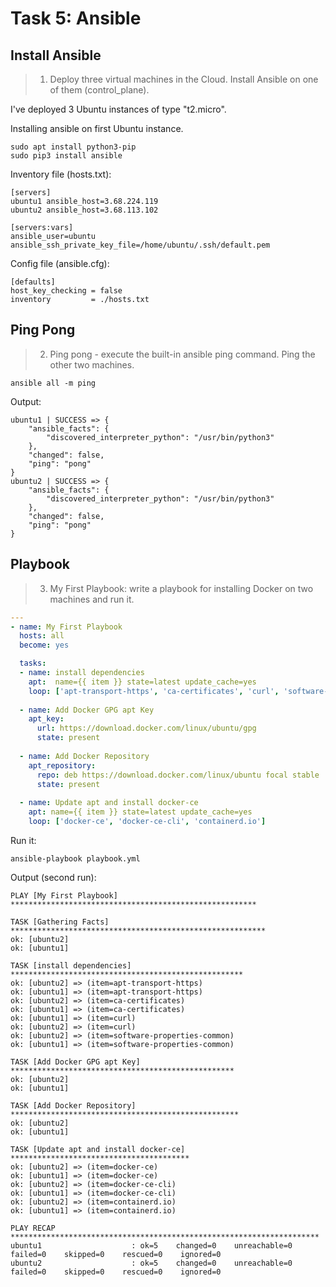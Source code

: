 # Task 5: Ansible

## Install Ansible
> 1. Deploy three virtual machines in the Cloud. Install Ansible on one of them (control_plane).

I've deployed 3 Ubuntu instances of type "t2.micro".

Installing ansible on first Ubuntu instance.

```
sudo apt install python3-pip
sudo pip3 install ansible
```

Inventory file (hosts.txt):
```
[servers]
ubuntu1 ansible_host=3.68.224.119
ubuntu2 ansible_host=3.68.113.102

[servers:vars]
ansible_user=ubuntu
ansible_ssh_private_key_file=/home/ubuntu/.ssh/default.pem
```

Config file (ansible.cfg):
```
[defaults]
host_key_checking = false
inventory         = ./hosts.txt
```


## Ping Pong
> 2. Ping pong - execute the built-in ansible ping command. Ping the other two machines.

```
ansible all -m ping
```

Output:
```
ubuntu1 | SUCCESS => {
    "ansible_facts": {
        "discovered_interpreter_python": "/usr/bin/python3"
    },
    "changed": false,
    "ping": "pong"
}
ubuntu2 | SUCCESS => {
    "ansible_facts": {
        "discovered_interpreter_python": "/usr/bin/python3"
    },
    "changed": false,
    "ping": "pong"
}
```

## Playbook
> 3. My First Playbook: write a playbook for installing Docker on two machines and run it.


```yaml
---
- name: My First Playbook
  hosts: all
  become: yes

  tasks:
  - name: install dependencies
    apt:  name={{ item }} state=latest update_cache=yes
    loop: ['apt-transport-https', 'ca-certificates', 'curl', 'software-properties-common']
  
  - name: Add Docker GPG apt Key
    apt_key:
      url: https://download.docker.com/linux/ubuntu/gpg
      state: present
  
  - name: Add Docker Repository
    apt_repository:
      repo: deb https://download.docker.com/linux/ubuntu focal stable
      state: present
  
  - name: Update apt and install docker-ce
    apt: name={{ item }} state=latest update_cache=yes
    loop: ['docker-ce', 'docker-ce-cli', 'containerd.io']

```

Run it:
```
ansible-playbook playbook.yml
```

Output (second run):
```
PLAY [My First Playbook] *******************************************************

TASK [Gathering Facts] *********************************************************
ok: [ubuntu2]
ok: [ubuntu1]

TASK [install dependencies] ****************************************************
ok: [ubuntu2] => (item=apt-transport-https)
ok: [ubuntu1] => (item=apt-transport-https)
ok: [ubuntu2] => (item=ca-certificates)
ok: [ubuntu1] => (item=ca-certificates)
ok: [ubuntu1] => (item=curl)
ok: [ubuntu2] => (item=curl)
ok: [ubuntu2] => (item=software-properties-common)
ok: [ubuntu1] => (item=software-properties-common)

TASK [Add Docker GPG apt Key] **************************************************
ok: [ubuntu2]
ok: [ubuntu1]

TASK [Add Docker Repository] ***************************************************
ok: [ubuntu2]
ok: [ubuntu1]

TASK [Update apt and install docker-ce] ****************************************
ok: [ubuntu2] => (item=docker-ce)
ok: [ubuntu1] => (item=docker-ce)
ok: [ubuntu2] => (item=docker-ce-cli)
ok: [ubuntu1] => (item=docker-ce-cli)
ok: [ubuntu2] => (item=containerd.io)
ok: [ubuntu1] => (item=containerd.io)

PLAY RECAP *********************************************************************
ubuntu1                    : ok=5    changed=0    unreachable=0    failed=0    skipped=0    rescued=0    ignored=0
ubuntu2                    : ok=5    changed=0    unreachable=0    failed=0    skipped=0    rescued=0    ignored=0
```